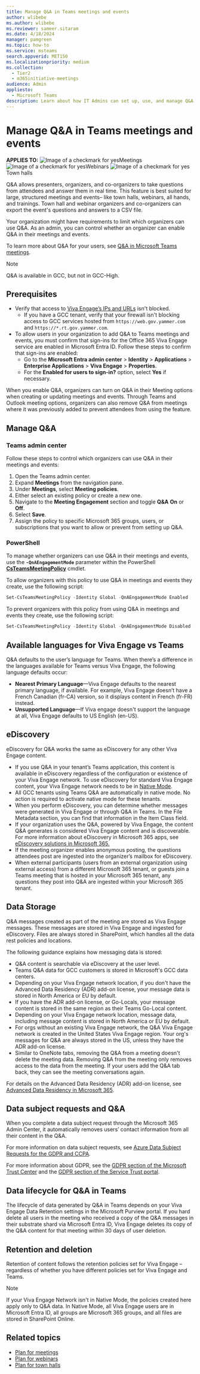 ```yaml
---
title: Manage Q&A in Teams meetings and events
author: wlibebe
ms.author: wlibebe
ms.reviewer: sameer.sitaram
ms.date: 4/18/2024
manager: pamgreen
ms.topic: how-to
ms.service: msteams
search.appverid: MET150
ms.localizationpriority: medium
ms.collection: 
  - Tier2
  - m365initiative-meetings
audience: Admin
appliesto: 
  - Microsoft Teams
description: Learn about how IT Admins can set up, use, and manage Q&A in Q&A for Teams meetings, webinars, and town halls. Learn about Q&A, a structured approach to gathering questions snd organizing discussions. Learn how to delete individual Q&A   messages. Learn about using available languages for Q&A. Understand the data lifecycle and data retention and deletion policies for Q&A.
---
```

# Manage Q&A in Teams meetings and events

**APPLIES TO:** ![Image of a checkmark for yes](/office/media/icons/success-teams.png)Meetings ![Image of a checkmark for yes](/office/media/icons/success-teams.png)Webinars ![Image of a checkmark for yes](/office/media/icons/success-teams.png)Town halls

Q&A allows presenters, organizers, and co-organizers to take questions from attendees and answer them in real time. This feature is best suited for large, structured meetings and events– like town halls, webinars, all hands, and trainings. Town hall and webinar organizers and co-organizers can export the event's questions and answers to a CSV file.

Your organization might have requirements to limit which organizers can use Q&A. As an admin, you can control whether an organizer can enable Q&A in their meetings and events.

To learn more about Q&A for your users, see [Q&A in Microsoft Teams meetings](https://support.microsoft.com/office/q-a-in-microsoft-teams-meetings-f3c84c72-57c3-4b6d-aea5-67b11face787).

> [!NOTE]
> Q&A is available in GCC, but not in GCC-High.

## Prerequisites

- Verify that access to [Viva Engage’s IPs and URLs](/microsoft-365/enterprise/urls-and-ip-address-ranges) isn't blocked.
  - If you have a GCC tenant, verify that your firewall isn't blocking access to GCC services hosted from `https://web.gov.yammer.com` and `https://*.rt.gov.yammer.com`.
- To allow users in your organization to add Q&A to Teams meetings and events, you must confirm that sign-ins for the Office 365 Viva Engage service are enabled in Microsoft Entra ID.
Follow these steps to confirm that sign-ins are enabled:
  - Go to the **Microsoft Entra admin center** > **Identity** > **Applications** > **Enterprise Applications** > **Viva Engage** > **Properties**.
  - For the **Enabled for users to sign-in?** option, select **Yes** if necessary.

When you enable Q&A, organizers can turn on Q&A in their Meeting options when creating or updating meetings and events. Through Teams and Outlook meeting options, organizers can also remove Q&A from meetings where it was previously added to prevent attendees from using the feature.

## Manage Q&A

### Teams admin center

Follow these steps to control which organizers can use Q&A in their meetings and events:

1. Open the Teams admin center.
2. Expand **Meetings** from the navigation pane.
3. Under **Meetings**, select **Meeting policies**.
4. Either select an existing policy or create a new one.
5. Navigate to the **Meeting Engagement** section and toggle **Q&A** **On** or **Off**.
6. Select **Save**.
7. Assign the policy to specific Microsoft 365 groups, users, or subscriptions that you want to allow or prevent from setting up Q&A.

### PowerShell

To manage whether organizers can use Q&A in their meetings and events, use the **`-QnAEngagementMode`** parameter within the PowerShell [**CsTeamsMeetingPolicy**](/powershell/module/teams/set-csteamsmeetingpolicy) cmdlet.

To allow organizers with this policy to use Q&A in meetings and events they create, use the following script:

```PowerShell
Set-CsTeamsMeetingPolicy -Identity Global -QnAEngagementMode Enabled
```

To prevent organizers with this policy from using Q&A in meetings and events they create, use the following script:

```PowerShell
Set-CsTeamsMeetingPolicy -Identity Global -QnAEngagementMode Disabled
```

## Available languages for Viva Engage vs Teams

Q&A defaults to the user’s language for Teams. When there’s a difference in the languages available for Teams versus Viva Engage, the following language defaults occur:

- **Nearest Primary Language**—Viva Engage defaults to the nearest primary language, if available. For example, Viva Engage doesn’t have a French Canadian (fr-CA) version, so it displays content in French (fr-FR) instead.
- **Unsupported Language**—If Viva engage doesn't support the language at all, Viva Engage defaults to US English (en-US).

## eDiscovery

eDiscovery for Q&A works the same as eDiscovery for any other Viva Engage content.

- If you use Q&A in your tenant’s Teams application, this content is available in eDiscovery regardless of the configuration or existence of your Viva Engage network. To use eDiscovery for standard Viva Engage content, your Viva Engage network needs to be in [Native Mode](/viva/engage/overview-native-mode).
- All GCC tenants using Teams Q&A are automatically in native mode. No action is required to activate native mode for these tenants.
- When you perform eDiscovery, you can determine whether messages were generated in Viva Engage or through Q&A in Teams. In the File Metadata section, you can find that information in the Item Class field.
- If your organization uses the Q&A, powered by Viva Engage, the content Q&A generates is considered Viva Engage content and is discoverable. For more information about eDiscovery in Microsoft 365 apps, see [eDiscovery solutions in Microsoft 365.](/microsoft-365/compliance/ediscovery)
- If the meeting organizer enables anonymous posting, the questions attendees post are ingested into the organizer’s mailbox for eDiscovery.
- When external participants (users from an external organization using external access) from a different Microsoft 365 tenant, or guests join a Teams meeting that is hosted in your Microsoft 365 tenant, any questions they post into Q&A are ingested within your Microsoft 365 tenant.

## Data Storage

Q&A messages created as part of the meeting are stored as Viva Engage messages. These messages are stored in Viva Engage and ingested for eDiscovery.
Files are always stored in SharePoint, which handles all the data rest policies and locations.

The following guidance explains how messaging data is stored:

- Q&A content is searchable via eDiscovery at the user level.
- Teams Q&A data for GCC customers is stored in Microsoft's GCC data centers.
- Depending on your Viva Engage network location, if you don't have the Advanced Data Residency (ADR) add-on license, your message data is stored in North America or EU by default.
- If you have the ADR add-on license, or Go-Locals, your message content is stored in the same region as their Teams Go-Local content.
- Depending on your Viva Engage network location, message data, including message content is stored in North America or EU by default.
- For orgs without an existing Viva Engage network, the Q&A Viva Engage network is created in the United States Viva Engage region. Your org's messages for Q&A are always stored in the US, unless they have the ADR add-on license.
- Similar to OneNote tabs, removing the Q&A from a meeting doesn't delete the meeting data. Removing Q&A from the meeting only removes access to the data from the meeting. If your users add the Q&A tab back, they can see the meeting conversations again.

For details on the Advanced Data Residency (ADR) add-on license, see [Advanced Data Residency in Microsoft 365](/microsoft-365/enterprise/advanced-data-residency).

## Data subject requests and Q&A

When you complete a data subject request through the Microsoft 365 Admin Center, it automatically removes users’ contact information from all their content in the Q&A.

For more information on data subject requests, see [Azure Data Subject Requests for the GDPR and CCPA](/compliance/regulatory/gdpr-dsr-Azure).

For more information about GDPR, see the [GDPR section of the Microsoft Trust Center](https://www.microsoft.com/trust-center/privacy/gdpr-overview) and the [GDPR section of the Service Trust portal](https://servicetrust.microsoft.com/ViewPage/GDPRGetStarted).

## Data lifecycle for Q&A in Teams

The lifecycle of data generated by Q&A in Teams depends on your Viva Engage Data Retention settings in the Microsoft Purview portal. If you hard delete all users in the meeting who received a copy of the Q&A messages in their substrate shard via Microsoft Entra ID, Viva Engage deletes its copy of the Q&A content for that meeting within 30 days of user deletion.

## Retention and deletion

Retention of content follows the retention policies set for Viva Engage – regardless of whether you have different policies set for Viva Engage and Teams.

> [!NOTE]
> If your Viva Engage Network isn't in Native Mode, the policies created here apply only to Q&A data. In Native Mode, all Viva Engage users are in Microsoft Entra ID, all groups are Microsoft 365 groups, and all files are stored in SharePoint Online.

## Related topics

- [Plan for meetings](plan-meetings.md)
- [Plan for webinars](plan-webinars.md)
- [Plan for town halls](plan-town-halls.md)
